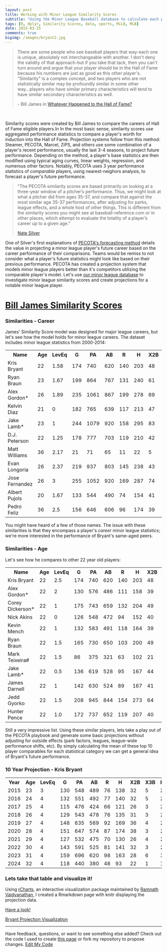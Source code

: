 ```yaml
---
layout: post
title: Working with Minor League Similarity Scores
subtitle: "Using the Minor League Baseball database to calculate each players most similar comparison."
tags: [R, dplyr, Similarity Scores, data, sports, MiLB, MLB]
date: 2015-03-25
comments: true
bigimg: /images/bryant2.jpg
---
```


<p><blockquote>
There are some people who see baseball players that way-each one is unique, absolutely not interchangeable with another. I don't deny the validity of that approach-but if you take that tack, then you can't turn around and argue that your player should be in the Hall of Fame because his numbers are just as good as this other player's. "Similarity" is a complex concept, and two players who are not statistically similar may be profoundly similar in some other way...players who have similar primary characteristics will tend to have similar secondary characteristics as well.

<p> - Bill James in <a href="https://books.google.com/books?id=f_v8RmhGjekC&pg=PT101&dq=similarity+score+bill+james&hl=en&sa=X&ei=lmIAVcabOsu4ggTAkoS4DA&ved=0CDYQ6AEwBA#v=onepage&q=similarity%20score%20bill%20james&f=false">Whatever Happened to the Hall of Fame?</a></p></blockquote>
</p>

<br>

Similarity scores were created by Bill James to compare the careers of Hall of Fame eligible players.In  In the most basic sense, similarity scores use aggregated performance statistics to compare a player's worth for induction into the Hall of Fame. Projection systems follow from this method: Steamer, PECOTA, Marcel, ZiPS, and others use some combination of a player's recent performance, usually the last 3-4 seasons, to project future performance. Depending on the method, a player's base statistics are then modified using typical aging curves, linear weights, regression, and numerous other factors. Notably, PECOTA uses 3 year performance statistics of <i>comparable</i> players, using nearest-neighors analysis, to forecast a player's future performance.

<p><blockquote>
"The PECOTA similarity scores are based primarily on looking at a three-year window of a pitcher’s performance. Thus, we might look at what a pitcher did from ages 35-37, and compare that against the most similar age 35-37 performances, after adjusting for parks, league effects, and a whole host of other things. This is different from the similarity scores you might see at baseball-reference.com or in other places, which attempt to evaluate the totality of a player’s career up to a given age."
<p>
<a href="http://web.archive.org/web/20120205121306/http://www.baseballprospectus.com/unfiltered/?p=136">Nate Silver</a>
</p>
</blockquote></p>

One of Silver's first explanations of <a href="http://www.baseballprospectus.com/article.php?articleid=2659">PECOTA's forecasting method</a> details the value in projecting a minor league player's future career based on the career performance of their comparisons. Teams would be remiss to not consider what a player's future statistics might look like based on their previous performance. PECOTA has created a projection system that models minor league players better than it's competitors utilizing the comparable player's model. Let's use <a href="http://mikelee.co/milb-scraper-with-rvest/">our minor league database</a> to investigate minor league similarity scores and create projections for a notable minor league player.

<h1><a href="http://www.baseball-reference.com/about/similarity.shtml">Bill James Similarity Scores</a></h1>

<h3>Similarities - Career</h3>
James' Similarity Score model was designed for major league careers, but let's see how the model holds for minor league careers. The dataset includes minor league statistics from 2000-2014:

<p><div class="table-responsive"><table class="table table-hover" width="100%">
<th>Name</th><th>Age</th><th>LevEq</th><th>G</th><th>PA</th><th>AB</th><th>R</th><th>H</th><th>X2B</th><th>X3B</th><th>HR</th><th>RBI</th><th>SB</th><th>CS</th><th>BB</th><th>SO</th><th>BA</th><th>OBP</th><th>SLG</th><th>OPS</th><th>TB</th><th>SS</th></tr>
 <tr class="success"><td>Kris Bryant</td><td>22</td><td>1.58</td><td>174</td><td>740</td><td>620</td><td>140</td><td>203</td><td>48</td><td>3</td><td>52</td><td>142</td><td>16</td><td>4</td><td>97</td><td>197</td><td>0.327</td><td>0.428</td><td>0.666</td><td>1.094</td><td>413</td><td>1000</td></tr>
 <tr><td>Ryan Braun</td><td>23</td><td>1.67</td><td>199</td><td>864</td><td>767</td><td>131</td><td>240</td><td>61</td><td>6</td><td>42</td><td>144</td><td>34</td><td>12</td><td>70</td><td>151</td><td>0.313</td><td>0.375</td><td>0.572</td><td>0.947</td><td>439</td><td>926</td></tr>
 <tr><td>Alex Gordon*</td><td>26</td><td>1.89</td><td>235</td><td>1061</td><td>867</td><td>199</td><td>278</td><td>69</td><td>5</td><td>48</td><td>170</td><td>30</td><td>5</td><td>155</td><td>212</td><td>0.321</td><td>0.438</td><td>0.578</td><td>1.016</td><td>501</td><td>906</td></tr>
 <tr><td>Kelvin Diaz</td><td>21</td><td>0</td><td>182</td><td>765</td><td>639</td><td>117</td><td>213</td><td>47</td><td>7</td><td>22</td><td>147</td><td>23</td><td>12</td><td>74</td><td>92</td><td>0.333</td><td>0.426</td><td>0.532</td><td>0.958</td><td>340</td><td>903</td></tr>
 <tr><td>Jake Lamb*</td><td>23</td><td>1</td><td>244</td><td>1079</td><td>920</td><td>158</td><td>295</td><td>83</td><td>10</td><td>37</td><td>193</td><td>10</td><td>2</td><td>127</td><td>229</td><td>0.321</td><td>0.406</td><td>0.553</td><td>0.959</td><td>509</td><td>902</td></tr>
 <tr><td>D.J. Peterson</td><td>22</td><td>1.25</td><td>178</td><td>777</td><td>703</td><td>119</td><td>210</td><td>42</td><td>2</td><td>44</td><td>158</td><td>8</td><td>2</td><td>65</td><td>158</td><td>0.299</td><td>0.362</td><td>0.552</td><td>0.914</td><td>388</td><td>896</td></tr>
 <tr><td>Matt Williams</td><td>36</td><td>2.17</td><td>21</td><td>71</td><td>65</td><td>11</td><td>22</td><td>5</td><td>0</td><td>5</td><td>15</td><td>1</td><td>0</td><td>6</td><td>5</td><td>0.338</td><td>0.394</td><td>0.646</td><td>1.04</td><td>42</td><td>894</td></tr>
 <tr><td>Evan Longoria</td><td>26</td><td>2.37</td><td>219</td><td>937</td><td>803</td><td>145</td><td>238</td><td>43</td><td>1</td><td>47</td><td>160</td><td>8</td><td>2</td><td>104</td><td>170</td><td>0.296</td><td>0.385</td><td>0.528</td><td>0.913</td><td>424</td><td>890</td></tr>
 <tr><td>Jose Fernandez</td><td>26</td><td>3</td><td>255</td><td>1052</td><td>920</td><td>169</td><td>287</td><td>74</td><td>5</td><td>41</td><td>182</td><td>19</td><td>10</td><td>104</td><td>184</td><td>0.312</td><td>0.389</td><td>0.537</td><td>0.926</td><td>494</td><td>889</td></tr>
 <tr><td>Albert Pujols</td><td>20</td><td>1.67</td><td>133</td><td>544</td><td>490</td><td>74</td><td>154</td><td>41</td><td>7</td><td>19</td><td>96</td><td>4</td><td>5</td><td>46</td><td>47</td><td>0.314</td><td>0.378</td><td>0.543</td><td>0.921</td><td>266</td><td>887</td></tr>
 <tr><td>Pedro Feliz</td><td>36</td><td>2.5</td><td>156</td><td>646</td><td>606</td><td>96</td><td>174</td><td>39</td><td>2</td><td>38</td><td>119</td><td>1</td><td>2</td><td>31</td><td>110</td><td>0.287</td><td>0.321</td><td>0.546</td><td>0.867</td><td>331</td><td>883</td></tr>
</table></div></p>

You might have heard of a few of those names. The issue with these similarities is that they encompass a player's <i>career</i> minor league statistics; we're more interested in the performance of Bryant's same-aged peers. 

<h3>Similarities - Age</h3>
Let's see how he compares to other 22 year old players:

<p><div class="table-responsive"><table class="table table-hover">
<th>Name</th><th>Age</th><th>LevEq</th><th>G</th><th>PA</th><th>AB</th><th>R</th><th>H</th><th>X2B</th><th>X3B</th><th>HR</th><th>RBI</th><th>SB</th><th>CS</th><th>BB</th><th>SO</th><th>BA</th><th>OBP</th><th>SLG</th><th>OPS</th><th>TB</th><th>SS</th></tr>
 <tr class="success"><td>Kris Bryant</td><td>22</td><td>2.5</td><td>174</td><td>740</td><td>620</td><td>140</td><td>203</td><td>48</td><td>3</td><td>52</td><td>142</td><td>16</td><td>4</td><td>97</td><td>197</td><td>0.327</td><td>0.428</td><td>0.666</td><td>1.095</td><td>413</td><td>1000</td></tr>
 <tr><td>Alex Gordon*</td><td>22</td><td>2</td><td>130</td><td>576</td><td>486</td><td>111</td><td>158</td><td>39</td><td>1</td><td>29</td><td>101</td><td>22</td><td>3</td><td>72</td><td>113</td><td>0.325</td><td>0.427</td><td>0.588</td><td>1.016</td><td>286</td><td>932</td></tr>
 <tr><td>Corey Dickerson*</td><td>22</td><td>1</td><td>175</td><td>743</td><td>659</td><td>132</td><td>204</td><td>49</td><td>14</td><td>45</td><td>148</td><td>21</td><td>12</td><td>67</td><td>150</td><td>0.31</td><td>0.38</td><td>0.631</td><td>1.011</td><td>416</td><td>924</td></tr>
 <tr><td>Nick Akins</td><td>22</td><td>0</td><td>126</td><td>548</td><td>472</td><td>94</td><td>152</td><td>40</td><td>7</td><td>32</td><td>120</td><td>5</td><td>5</td><td>58</td><td>135</td><td>0.322</td><td>0.407</td><td>0.64</td><td>1.047</td><td>302</td><td>921</td></tr>
 <tr><td>Kevin Mench</td><td>22</td><td>1</td><td>132</td><td>583</td><td>491</td><td>118</td><td>164</td><td>39</td><td>9</td><td>27</td><td>121</td><td>19</td><td>7</td><td>78</td><td>72</td><td>0.334</td><td>0.427</td><td>0.615</td><td>1.042</td><td>302</td><td>909</td></tr>
 <tr><td>Ryan Braun</td><td>22</td><td>1.5</td><td>165</td><td>730</td><td>650</td><td>103</td><td>200</td><td>49</td><td>6</td><td>32</td><td>122</td><td>30</td><td>9</td><td>55</td><td>140</td><td>0.308</td><td>0.367</td><td>0.549</td><td>0.917</td><td>357</td><td>907</td></tr>
 <tr><td>Mark Teixeira#</td><td>22</td><td>1.5</td><td>86</td><td>375</td><td>321</td><td>63</td><td>102</td><td>21</td><td>5</td><td>19</td><td>69</td><td>5</td><td>2</td><td>46</td><td>60</td><td>0.318</td><td>0.413</td><td>0.592</td><td>1.005</td><td>190</td><td>904</td></tr>
 <tr><td>Jake Lamb*</td><td>22</td><td>0.5</td><td>136</td><td>619</td><td>528</td><td>95</td><td>167</td><td>44</td><td>5</td><td>22</td><td>109</td><td>8</td><td>2</td><td>74</td><td>126</td><td>0.316</td><td>0.405</td><td>0.544</td><td>0.949</td><td>287</td><td>902</td></tr>
 <tr><td>James Darnell</td><td>22</td><td>1</td><td>142</td><td>630</td><td>524</td><td>89</td><td>167</td><td>41</td><td>5</td><td>22</td><td>96</td><td>9</td><td>7</td><td>98</td><td>101</td><td>0.319</td><td>0.428</td><td>0.542</td><td>0.97</td><td>284</td><td>901</td></tr>
 <tr><td>Jedd Gyorko</td><td>22</td><td>1.5</td><td>208</td><td>945</td><td>844</td><td>154</td><td>273</td><td>64</td><td>2</td><td>32</td><td>155</td><td>14</td><td>4</td><td>92</td><td>171</td><td>0.323</td><td>0.392</td><td>0.518</td><td>0.909</td><td>437</td><td>900</td></tr>
 <tr><td>Hunter Pence</td><td>22</td><td>1.0</td><td>172</td><td>737</td><td>652</td><td>119</td><td>207</td><td>40</td><td>5</td><td>39</td><td>127</td><td>12</td><td>10</td><td>79</td><td>120</td><td>0.317</td><td>0.391</td><td>0.574</td><td>0.964</td><td>374</td><td>898</td></tr>
</table></div></p>

Still a very impressive list. Using these similar players, lets take a play out of the PECOTA playbook and generate some basic projections without adjusting for outside effects (park factors, leagues, league-wide performance shifts, etc). By simply calculating the mean of these top 10 player comparables for each statistical category we can get a general idea of Bryant's future performance.

<h3>10 Year Projection - Kris Bryant</h3>


<p><div class="table-responsive"><table class="table table-hover"><th>Year</th><th>Age</th><th>LevEq</th><th>G</th><th>PA</th><th>AB</th><th>R</th><th>H</th><th>X2B</th><th>X3B</th><th>HR</th><th>RBI</th><th>SB</th><th>CS</th><th>BB</th><th>SO</th><th>BA</th><th>OBP</th><th>SLG</th><th>OPS</th><th>Count</th></tr>
 <tr><td>2015</td><td>23</td><td>3</td><td>130</td><td>548</td><td>489</td><td>76</td><td>138</td><td>32</td><td>5</td><td>24</td><td>83</td><td>9</td><td>4</td><td>47</td><td>105</td><td>0.282</td><td>0.35</td><td>0.515</td><td>0.865</td><td>10</td></tr>
 <tr><td>2016</td><td>24</td><td>4</td><td>132</td><td>551</td><td>492</td><td>77</td><td>140</td><td>32</td><td>5</td><td>23</td><td>77</td><td>8</td><td>4</td><td>49</td><td>107</td><td>0.285</td><td>0.354</td><td>0.51</td><td>0.864</td><td>9</td></tr>
 <tr><td>2017</td><td>25</td><td>4</td><td>115</td><td>476</td><td>424</td><td>66</td><td>121</td><td>26</td><td>3</td><td>20</td><td>72</td><td>7</td><td>4</td><td>43</td><td>89</td><td>0.285</td><td>0.356</td><td>0.502</td><td>0.859</td><td>8</td></tr>
 <tr><td>2018</td><td>26</td><td>4</td><td>129</td><td>543</td><td>478</td><td>76</td><td>135</td><td>31</td><td>3</td><td>22</td><td>73</td><td>7</td><td>4</td><td>56</td><td>93</td><td>0.282</td><td>0.363</td><td>0.498</td><td>0.861</td><td>6</td></tr>
 <tr><td>2019</td><td>27</td><td>4</td><td>148</td><td>635</td><td>569</td><td>92</td><td>169</td><td>36</td><td>4</td><td>28</td><td>94</td><td>15</td><td>6</td><td>58</td><td>104</td><td>0.297</td><td>0.365</td><td>0.522</td><td>0.887</td><td>5</td></tr>
 <tr><td>2020</td><td>28</td><td>4</td><td>151</td><td>647</td><td>574</td><td>87</td><td>174</td><td>38</td><td>3</td><td>25</td><td>94</td><td>11</td><td>3</td><td>64</td><td>109</td><td>0.303</td><td>0.376</td><td>0.51</td><td>0.886</td><td>5</td></tr>
 <tr><td>2021</td><td>29</td><td>4</td><td>127</td><td>532</td><td>475</td><td>70</td><td>130</td><td>26</td><td>4</td><td>20</td><td>77</td><td>5</td><td>3</td><td>47</td><td>96</td><td>0.274</td><td>0.343</td><td>0.472</td><td>0.815</td><td>5</td></tr>
 <tr><td>2022</td><td>30</td><td>4</td><td>143</td><td>591</td><td>525</td><td>81</td><td>141</td><td>32</td><td>3</td><td>21</td><td>81</td><td>10</td><td>3</td><td>56</td><td>104</td><td>0.269</td><td>0.345</td><td>0.461</td><td>0.806</td><td>5</td></tr>
 <tr><td>2023</td><td>31</td><td>4</td><td>159</td><td>696</td><td>620</td><td>98</td><td>163</td><td>28</td><td>6</td><td>30</td><td>93</td><td>9</td><td>4</td><td>64</td><td>120</td><td>0.263</td><td>0.336</td><td>0.473</td><td>0.808</td><td>2</td></tr>
 <tr><td>2024</td><td>32</td><td>4</td><td>118</td><td>440</td><td>380</td><td>48</td><td>93</td><td>22</td><td>1</td><td>14</td><td>63</td><td>3</td><td>1</td><td>46</td><td>60</td><td>0.245</td><td>0.327</td><td>0.418</td><td>0.745</td><td>2</td></tr>
</table></div></p>


<h3>Lets take that table and visualize it! </h3>
<p></p>Using <a href="http://ramnathv.github.io/rCharts">rCharts</a>, an interactive visualization package maintained by <a href="https://github.com/ramnathv">Ramnath Vaidyanathan</a>, I created a Rmarkdown page with knitr displaying the projection data.

<a href="http://mikelee.co/bryant-visualization/">Have a look!</a>
<p></p>
<div class="well"><a class="btn btn-primary btn-lg btn-block" href="http://mikelee.co/bryant-visualization/">Bryant Projection Visualization</a></p></button></div>


<hr>

<p>Have feedback, questions, or want to see something else added? Check out the code I used to create <a href="https://github.com/mikeleeco/mikeleeco.github.com/blob/master/_posts/2015-03-25-milb-similarity-scores.md">this page</a> or fork my repository to propose changes. <a class="btn btn-primary" href="https://github.com/mikeleeco/Kris-Bryant-Projection/fork">Edit My Code</a></p>